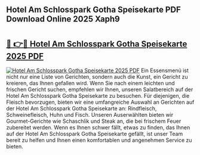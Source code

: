 ## Hotel Am Schlosspark Gotha Speisekarte PDF Download Online 2025 Xaph9

# <h2><a href="http://gcc58r.nevu.top/?p=Hotel+Am+Schlosspark+Gotha+Speisekarte">🔗 👉🔴 Hotel Am Schlosspark Gotha Speisekarte 2025 PDF</a></h2>

[![Hotel Am Schlosspark Gotha Speisekarte 2025 PDF](https://i.imgur.com/dBaPXMq.png)](http://gcc58r.nevu.top/?p=Hotel+Am+Schlosspark+Gotha+Speisekarte)
Ein Essensmenü ist nicht nur eine Liste von Gerichten, sondern auch die Kunst, ein Gericht zu kreieren, das Ihnen gefallen wird. Wenn Sie nach einem leichten und frischen Gericht suchen, empfehlen wir Ihnen, unseren Salatbereich auf der Hotel Am Schlosspark Gotha Speisekarte zu besuchen. Für diejenigen, die Fleisch bevorzugen, bieten wir eine umfangreiche Auswahl an Gerichten auf der Hotel Am Schlosspark Gotha Speisekarte an: Rindfleisch, Schweinefleisch, Huhn und Fisch. Unseren Auserwählten bieten wir Gourmet-Gerichte wie Schaschlik und Steak an, die bei frischem Feuer zubereitet werden. Wenn es Ihnen schwer fällt, etwas zu finden, das Ihnen auf der Hotel Am Schlosspark Gotha Speisekarte gefällt, ist unser Team bereit zu helfen und Ihnen einen komfortablen und angenehmen Service zu bieten.
